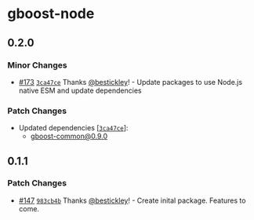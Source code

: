 # gboost-node

## 0.2.0

### Minor Changes

- [#173](https://github.com/awslabs/green-boost/pull/173) [`3ca47ce`](https://github.com/awslabs/green-boost/commit/3ca47cec0b8e428782980f2dbba6cb02ac3b1314) Thanks [@bestickley](https://github.com/bestickley)! - Update packages to use Node.js native ESM and update dependencies

### Patch Changes

- Updated dependencies [[`3ca47ce`](https://github.com/awslabs/green-boost/commit/3ca47cec0b8e428782980f2dbba6cb02ac3b1314)]:
  - gboost-common@0.9.0

## 0.1.1

### Patch Changes

- [#147](https://github.com/awslabs/green-boost/pull/147) [`983cb4b`](https://github.com/awslabs/green-boost/commit/983cb4b26fbb40b3d0b694a091e177094d3a8f25) Thanks [@bestickley](https://github.com/bestickley)! - Create inital package. Features to come.
